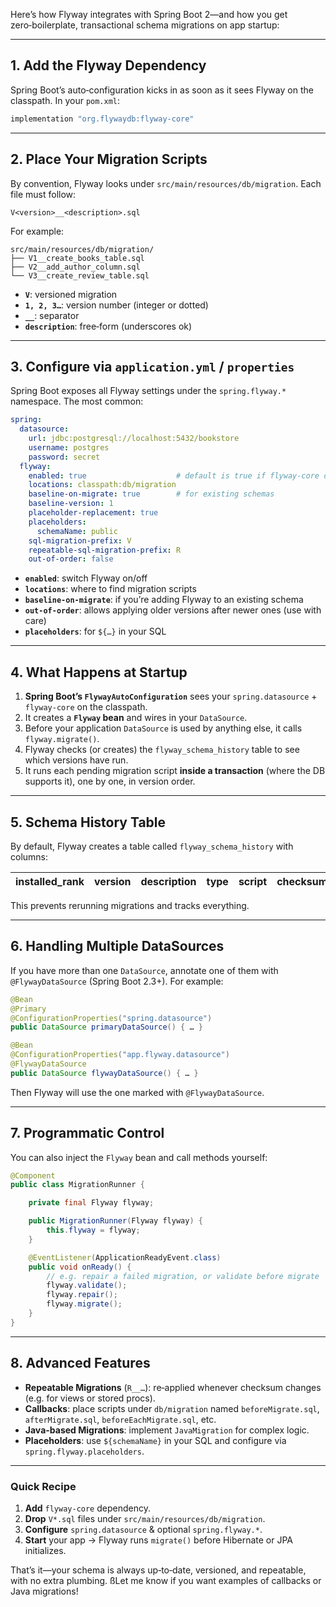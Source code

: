 Here’s how Flyway integrates with Spring Boot 2—and how you get zero‑boilerplate, transactional schema migrations on app startup:

---

## 1. Add the Flyway Dependency

Spring Boot’s auto‑configuration kicks in as soon as it sees Flyway on the classpath. In your `pom.xml`:



```groovy
implementation "org.flywaydb:flyway-core"
```

---

## 2. Place Your Migration Scripts

By convention, Flyway looks under `src/main/resources/db/migration`. Each file must follow:

```
V<version>__<description>.sql
```

For example:

```
src/main/resources/db/migration/
├── V1__create_books_table.sql
├── V2__add_author_column.sql
└── V3__create_review_table.sql
```

- **`V`**: versioned migration  
- **`1, 2, 3…`**: version number (integer or dotted)  
- **`__`**: separator  
- **`description`**: free‑form (underscores ok)  

---

## 3. Configure via `application.yml` / `properties`

Spring Boot exposes all Flyway settings under the `spring.flyway.*` namespace. The most common:

```yaml
spring:
  datasource:
    url: jdbc:postgresql://localhost:5432/bookstore
    username: postgres
    password: secret
  flyway:
    enabled: true                    # default is true if flyway-core on classpath
    locations: classpath:db/migration
    baseline-on-migrate: true        # for existing schemas
    baseline-version: 1
    placeholder-replacement: true
    placeholders:
      schemaName: public
    sql-migration-prefix: V
    repeatable-sql-migration-prefix: R
    out-of-order: false
```

- **`enabled`**: switch Flyway on/off  
- **`locations`**: where to find migration scripts  
- **`baseline-on-migrate`**: if you’re adding Flyway to an existing schema  
- **`out-of-order`**: allows applying older versions after newer ones (use with care)  
- **`placeholders`**: for `${…}` in your SQL  

---

## 4. What Happens at Startup

1. **Spring Boot’s `FlywayAutoConfiguration`** sees your `spring.datasource` + `flyway-core` on the classpath.  
2. It creates a **`Flyway` bean** and wires in your `DataSource`.  
3. Before your application `DataSource` is used by anything else, it calls `flyway.migrate()`.  
4. Flyway checks (or creates) the `flyway_schema_history` table to see which versions have run.  
5. It runs each pending migration script **inside a transaction** (where the DB supports it), one by one, in version order.  

---

## 5. Schema History Table

By default, Flyway creates a table called `flyway_schema_history` with columns:

| installed_rank | version | description | type  | script                     | checksum | installed_by | installed_on      | execution_time | success |
|----------------|---------|-------------|-------|----------------------------|----------|--------------|-------------------|----------------|---------|

This prevents rerunning migrations and tracks everything.

---

## 6. Handling Multiple DataSources

If you have more than one `DataSource`, annotate one of them with `@FlywayDataSource` (Spring Boot 2.3+). For example:

```java
@Bean
@Primary
@ConfigurationProperties("spring.datasource")
public DataSource primaryDataSource() { … }

@Bean
@ConfigurationProperties("app.flyway.datasource")
@FlywayDataSource
public DataSource flywayDataSource() { … }
```

Then Flyway will use the one marked with `@FlywayDataSource`.

---

## 7. Programmatic Control

You can also inject the `Flyway` bean and call methods yourself:

```java
@Component
public class MigrationRunner {

    private final Flyway flyway;

    public MigrationRunner(Flyway flyway) {
        this.flyway = flyway;
    }

    @EventListener(ApplicationReadyEvent.class)
    public void onReady() {
        // e.g. repair a failed migration, or validate before migrate
        flyway.validate();
        flyway.repair();
        flyway.migrate();
    }
}
```

---

## 8. Advanced Features

- **Repeatable Migrations** (`R__…`): re‑applied whenever checksum changes (e.g. for views or stored procs).  
- **Callbacks**: place scripts under `db/migration` named `beforeMigrate.sql`, `afterMigrate.sql`, `beforeEachMigrate.sql`, etc.  
- **Java-based Migrations**: implement `JavaMigration` for complex logic.  
- **Placeholders**: use `${schemaName}` in your SQL and configure via `spring.flyway.placeholders`.  

---

### Quick Recipe

1. **Add** `flyway-core` dependency.  
2. **Drop** `V*.sql` files under `src/main/resources/db/migration`.  
3. **Configure** `spring.datasource` & optional `spring.flyway.*`.  
4. **Start** your app → Flyway runs `migrate()` before Hibernate or JPA initializes.  

That’s it—your schema is always up‑to‑date, versioned, and repeatable, with no extra plumbing. 
ßLet me know if you want examples of callbacks or Java migrations!
